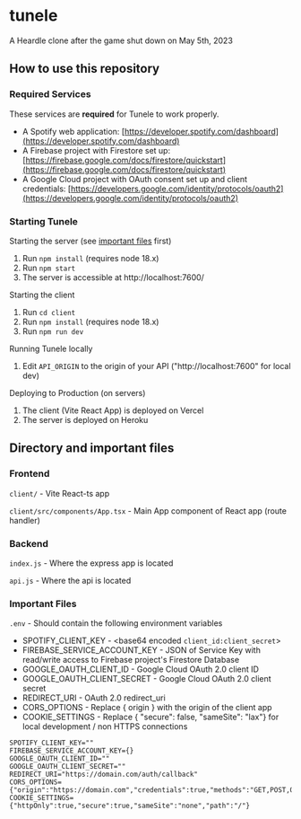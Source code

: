 # tunele

A Heardle clone after the game shut down on May 5th, 2023

## How to use this repository

### Required Services

These services are **required** for Tunele to work properly.

-   A Spotify web application: [https://developer.spotify.com/dashboard](https://developer.spotify.com/dashboard)
-   A Firebase project with Firestore set up: [https://firebase.google.com/docs/firestore/quickstart](https://firebase.google.com/docs/firestore/quickstart)
-   A Google Cloud project with OAuth consent set up and client credentials: [https://developers.google.com/identity/protocols/oauth2](https://developers.google.com/identity/protocols/oauth2)

### Starting Tunele

Starting the server (see [important files](https://github.com/wildrxge/tunele#important-files) first)

1. Run `npm install` (requires node 18.x)
2. Run `npm start`
3. The server is accessible at http://localhost:7600/

Starting the client

1. Run `cd client`
2. Run `npm install` (requires node 18.x)
3. Run `npm run dev`

Running Tunele locally

1. Edit `API_ORIGIN` to the origin of your API ("http://localhost:7600" for local dev)

Deploying to Production (on servers)

1. The client (Vite React App) is deployed on Vercel
2. The server is deployed on Heroku

## Directory and important files

### Frontend

`client/` - Vite React-ts app

`client/src/components/App.tsx` - Main App component of React app (route handler)

### Backend

`index.js` - Where the express app is located

`api.js` - Where the api is located

### Important Files

`.env` - Should contain the following environment variables

-   SPOTIFY_CLIENT_KEY - <base64 encoded `client_id:client_secret`>
-   FIREBASE_SERVICE_ACCOUNT_KEY - JSON of Service Key with read/write access to Firebase project's Firestore Database
-   GOOGLE_OAUTH_CLIENT_ID - Google Cloud OAuth 2.0 client ID
-   GOOGLE_OAUTH_CLIENT_SECRET - Google Cloud OAuth 2.0 client secret
-   REDIRECT_URI - OAuth 2.0 redirect_uri
-   CORS_OPTIONS - Replace { origin } with the origin of the client app
-   COOKIE_SETTINGS - Replace { "secure": false, "sameSite": "lax"} for local development / non HTTPS connections

```env
SPOTIFY_CLIENT_KEY=""
FIREBASE_SERVICE_ACCOUNT_KEY={}
GOOGLE_OAUTH_CLIENT_ID=""
GOOGLE_OAUTH_CLIENT_SECRET=""
REDIRECT_URI="https://domain.com/auth/callback"
CORS_OPTIONS={"origin":"https://domain.com","credentials":true,"methods":"GET,POST,OPTIONS"}
COOKIE_SETTINGS={"httpOnly":true,"secure":true,"sameSite":"none","path":"/"}
```
